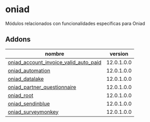 oniad
=========
Módulos relacionados con funcionalidades específicas para Oniad


Addons
----------------
nombre | version
--- | ---
[oniad_account_invoice_valid_auto_paid](oniad_account_invoice_valid_auto_paid/) | 12.0.1.0.0
[oniad_automation](oniad_automation/) | 12.0.1.0.0
[oniad_datalake](oniad_datalake/) | 12.0.1.0.0
[oniad_partner_questionnaire](oniad_partner_questionnaire/) | 12.0.1.0.0
[oniad_root](oniad_root/) | 12.0.1.0.0
[oniad_sendinblue](oniad_sendinblue/) | 12.0.1.0.0
[oniad_surveymonkey](oniad_surveymonkey/) | 12.0.1.0.0
